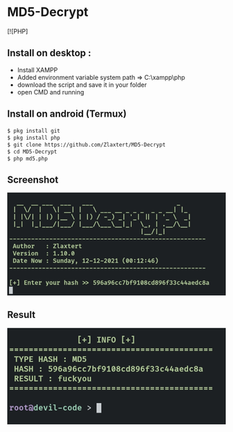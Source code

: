 # MD5-Decrypt
[![PHP]
## Install on desktop : 
- Install XAMPP
- Added environment variable system path => C:\xampp\php
- download the script and save it in your folder
- open CMD and running

## Install on android (Termux)
    $ pkg install git
    $ pkg install php
    $ git clone https://github.com/Zlaxtert/MD5-Decrypt
    $ cd MD5-Decrypt
    $ php md5.php

## Screenshot
<img src="img/bg.jpg.jpg">

## Result
<img src="img/result.jpg">
